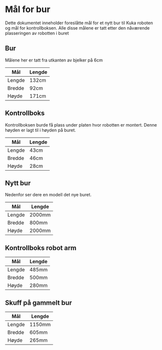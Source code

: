 # Mål for bur
Dette dokumentet inneholder foreslåtte mål for et nytt bur til Kuka roboten og mål for kontrollboksen. Alle disse målene er tatt etter den nåværende plasseringen av robotten i buret


## Bur
Målene her er tatt fra utkanten av bjelker på 6cm

| Mål    | Lengde |
|--------|--------|
| Lengde | 132cm  |
| Bredde | 92cm   |
| Høyde  | 171cm  |

## Kontrollboks
Kontrollboksen burde få plass under platen hvor robotten er montert. Denne høyden er lagt til i høyden på buret.

| Mål    | Lengde |
|--------|--------|
| Lengde | 43cm   |
| Bredde | 46cm   |
| Høyde  | 28cm   |


## Nytt bur
Nedenfor ser dere en modell det nye buret.  

| Mål    | Lengde   |
|--------|----------|
| Lengde | 2000mm   |
| Bredde | 800mm    |
| Høyde  | 2000mm   |

## Kontrollboks robot arm

| Mål    | Lengde   |
|--------|----------|
| Lengde | 485mm   |
| Bredde | 500mm    |
| Høyde  | 280mm   |

## Skuff på gammelt bur 

| Mål    | Lengde   |
|--------|----------|
| Lengde | 1150mm  |
| Bredde | 605mm    |
| Høyde  | 265mm   |


